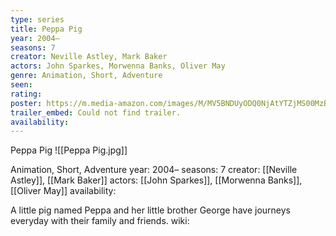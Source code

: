 ```yaml
---
type: series
title: Peppa Pig
year: 2004–
seasons: 7
creator: Neville Astley, Mark Baker
actors: John Sparkes, Morwenna Banks, Oliver May
genre: Animation, Short, Adventure
seen:
rating: 
poster: https://m.media-amazon.com/images/M/MV5BNDUyODQ0NjAtYTZjMS00MzBjLWI1ZjYtMzBhYzgyYzdjMTE4XkEyXkFqcGdeQXVyMzU5OTE2NTI@._V1_SX300.jpg
trailer_embed: Could not find trailer.
availability:
---
```

Peppa Pig
![[Peppa Pig.jpg]]

Animation, Short, Adventure
year: 2004–
seasons: 7
creator: [[Neville Astley]], [[Mark Baker]]
actors: [[John Sparkes]], [[Morwenna Banks]], [[Oliver May]]
availability:

A little pig named Peppa and her little brother George have journeys everyday with their family and friends.
wiki: 


